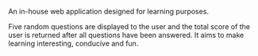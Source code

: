 An in-house web application designed for learning purposes.

Five random questions are displayed to the user and the total score of the user is returned after all questions have been answered. It aims to make learning interesting, conducive and fun.
